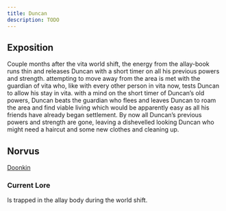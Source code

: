 ```yaml
---
title: Duncan
description: TODO
---
```


## Exposition
Couple months after the vita world shift, the energy from the allay-book runs thin and 
releases Duncan with a short timer on all his previous powers and strength. attempting to 
move away from the area is met with the guardian of vita who, like with every other person in 
vita now, tests Duncan to allow his stay in vita. with a mind on the short timer of Duncan’s 
old powers, Duncan beats the guardian who flees and leaves Duncan to roam the area and find 
viable living which would be apparently easy as all his friends have already began 
settlement. By now all Duncan’s previous powers and strength are gone, leaving a dishevelled 
looking Duncan who might need a haircut and some new clothes and cleaning up.

## Norvus
[Doonkin](/wiki/reference/world/ignition/)

### Current Lore
Is trapped in the allay body during the world shift.